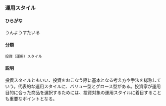 <div style="display:none;">

## [あ行](securities-terms?id=あ行)

</div>

### 運用スタイル

#### ひらがな

うんようすたいる

#### 分類

`投資（運用）スタイル`

#### 説明

投資スタイルともいい、投資をおこなう際に基本となる考え方や手法を総称していう。代表的な運用スタイルに、バリュー型とグロース型がある。投資家が運用目的に合った商品を選択するためには、投資対象の運用スタイルに着目することも重要なポイントとなる。

<div style="display:none;">

## [か行](securities-terms?id=か行)
## [さ行](securities-terms?id=さ行)
## [た行](securities-terms?id=た行)
## [な行](securities-terms?id=な行)
## [は行](securities-terms?id=は行)
## [ま行](securities-terms?id=ま行)
## [や行](securities-terms?id=や行)
## [ら行](securities-terms?id=ら行)
## [わ行](securities-terms?id=わ行)
## [英数字・記号](securities-terms?id=英数字・記号)

</div>

